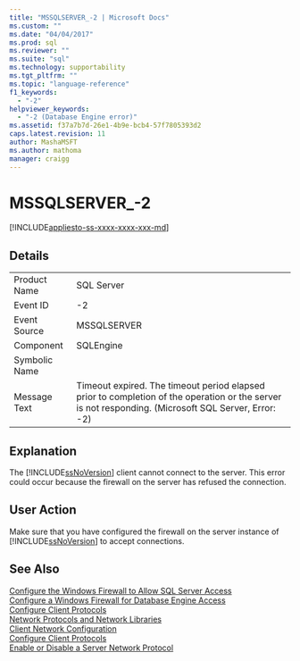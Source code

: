 ```yaml
---
title: "MSSQLSERVER_-2 | Microsoft Docs"
ms.custom: ""
ms.date: "04/04/2017"
ms.prod: sql
ms.reviewer: ""
ms.suite: "sql"
ms.technology: supportability
ms.tgt_pltfrm: ""
ms.topic: "language-reference"
f1_keywords: 
  - "-2"
helpviewer_keywords: 
  - "-2 (Database Engine error)"
ms.assetid: f37a7b7d-26e1-4b9e-bcb4-57f7805393d2
caps.latest.revision: 11
author: MashaMSFT
ms.author: mathoma
manager: craigg
---
```

# MSSQLSERVER_-2
[!INCLUDE[appliesto-ss-xxxx-xxxx-xxx-md](../../includes/appliesto-ss-xxxx-xxxx-xxx-md.md)]
  
## Details  
  
|||  
|-|-|  
|Product Name|SQL Server|  
|Event ID|-2|  
|Event Source|MSSQLSERVER|  
|Component|SQLEngine|  
|Symbolic Name||  
|Message Text|Timeout expired.  The timeout period elapsed prior to completion of the operation or the server is not responding. (Microsoft SQL Server, Error: -2)|  
  
## Explanation  
The [!INCLUDE[ssNoVersion](../../includes/ssnoversion-md.md)] client cannot connect to the server. This error could occur because the firewall on the server has refused the connection.  
  
## User Action  
Make sure that you have configured the firewall on the server instance of [!INCLUDE[ssNoVersion](../../includes/ssnoversion-md.md)] to accept connections.  
  
## See Also  
[Configure the Windows Firewall to Allow SQL Server Access](~/sql-server/install/configure-the-windows-firewall-to-allow-sql-server-access.md)  
[Configure a Windows Firewall for Database Engine Access](~/database-engine/configure-windows/configure-a-windows-firewall-for-database-engine-access.md)  
[Configure Client Protocols](~/database-engine/configure-windows/configure-client-protocols.md)  
[Network Protocols and Network Libraries](~/sql-server/install/network-protocols-and-network-libraries.md)  
[Client Network Configuration](~/database-engine/configure-windows/client-network-configuration.md)  
[Configure Client Protocols](~/database-engine/configure-windows/configure-client-protocols.md)  
[Enable or Disable a Server Network Protocol](~/database-engine/configure-windows/enable-or-disable-a-server-network-protocol.md)  
  

